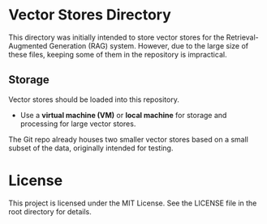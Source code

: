 # Vector Stores Directory

This directory was initially intended to store vector stores for the Retrieval-Augmented Generation (RAG) system. However, due to the large size of these files, keeping some of them in the repository is impractical.

## Storage
Vector stores should be loaded into this repository.
  - Use a **virtual machine (VM)** or **local machine** for storage and processing for large vector stores.

The Git repo already houses two smaller vector stores based on a small subset of the data, originally intended for testing. 


# License
This project is licensed under the MIT License. See the LICENSE file in the root directory for details.
